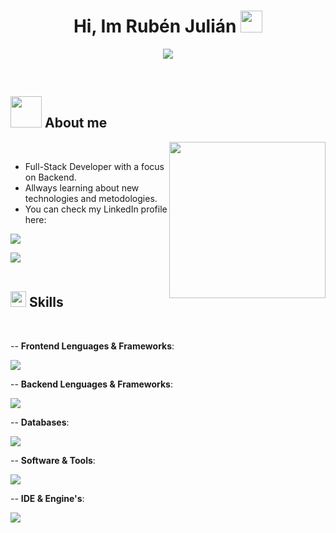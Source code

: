 <h1 align="center"><b>Hi, Im Rubén Julián</b> <img src="https://media.giphy.com/media/hvRJCLFzcasrR4ia7z/giphy.gif" width="35"></h1>

<p align="center">
  <a href="https://github.com/DenverCoder1/readme-typing-svg"><img src="https://readme-typing-svg.herokuapp.com?font=Time+New+Roman&color=cyan&size=25&center=true&vCenter=true&width=600&height=100&lines=Welcome+to+my+GitHub+profile.;"></a>
</p>

<br>

## <picture><img src="https://media.giphy.com/media/jpVnC65DmYeyRL4LHS/giphy.gif" width="50px"></picture> **About me**

<picture><img align="right" src="https://media.giphy.com/media/l3vR85PnGsBwu1PFK/giphy.gif" width="250px"></picture>

<br>

- Full-Stack Developer with a focus on Backend.
- Allways learning about new technologies and metodologies.
- You can check my LinkedIn profile here:
 <a href="https://skillicons.dev">
    <img src="https://skillicons.dev/icons?i=linkedin" />
  </a>

<br>

<img src="https://user-images.githubusercontent.com/73097560/115834477-dbab4500-a447-11eb-908a-139a6edaec5c.gif"><br><br>

## <img src="https://media2.giphy.com/media/QssGEmpkyEOhBCb7e1/giphy.gif?cid=ecf05e47a0n3gi1bfqntqmob8g9aid1oyj2wr3ds3mg700bl&rid=giphy.gif" width ="25"><b> Skills</b>
<br>

<p align="center">

-- **Frontend Lenguages & Frameworks**:
  
<a href="https://skillicons.dev">
    <img src="https://skillicons.dev/icons?i=html,css,js,ts,react,bootstrap," />
  </a>
  
<br>
   
-- **Backend Lenguages & Frameworks**:
  
<a href="https://skillicons.dev">
    <img src="https://skillicons.dev/icons?i=java,spring,hibernate,py,php,laravel,cs" />
  </a>

<br>

-- **Databases**:

 <a href="https://skillicons.dev">
    <img src="https://skillicons.dev/icons?i=mysql,mongodb" />
  </a>

<br>

-- **Software & Tools**:

 <a href="https://skillicons.dev">
    <img src="https://skillicons.dev/icons?i=git,github,selenium,ps,figma,linux,postman" />
  </a>

<br>

-- **IDE & Engine's**:

 <a href="https://skillicons.dev">
    <img src="https://skillicons.dev/icons?i=vscode,idea,eclipse,godot" />
  </a>

<br>

</p>
